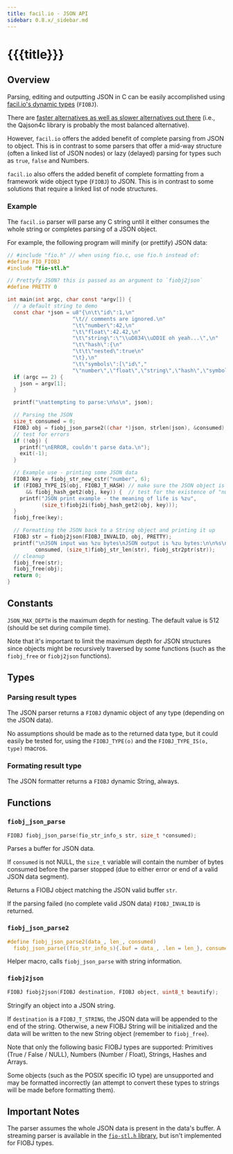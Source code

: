 ```yaml
---
title: facil.io - JSON API
sidebar: 0.8.x/_sidebar.md
---
```

# {{{title}}}

## Overview

Parsing, editing and outputting JSON in C can be easily accomplished using [facil.io's dynamic types](fiobj.md) (`FIOBJ`).

There are [faster alternatives as well as slower alternatives out there](json_performance.html) (i.e., the Qajson4c library is probably the most balanced alternative).

However, `facil.io` offers the added benefit of complete parsing from JSON to object. This is in contrast to some parsers that offer a mid-way structure (often a linked list of JSON nodes) or lazy (delayed) parsing for types such as `true`, `false` and Numbers.

`facil.io` also offers the added benefit of complete formatting from a framework wide object type (`FIOBJ`) to JSON. This is in contrast to some solutions that require a linked list of node structures.

### Example

The `facil.io` parser will parse any C string until it either consumes the whole string or completes parsing of a JSON object.

For example, the following program will minify (or prettify) JSON data:

```c
// #include "fio.h" // when using fio.c, use fio.h instead of:
#define FIO_FIOBJ
#include "fio-stl.h"

// Prettyfy JSON? this is passed as an argument to `fiobj2json`
#define PRETTY 0

int main(int argc, char const *argv[]) {
  // a default string to demo
  const char *json = u8"{\n\t\"id\":1,\n"
                     "\t// comments are ignored.\n"
                     "\t\"number\":42,\n"
                     "\t\"float\":42.42,\n"
                     "\t\"string\":\"\\uD834\\uDD1E oh yeah...\",\n"
                     "\t\"hash\":{\n"
                     "\t\t\"nested\":true\n"
                     "\t},\n"
                     "\t\"symbols\":[\"id\","
                     "\"number\",\"float\",\"string\",\"hash\",\"symbols\"]\n}";
  if (argc == 2) {
    json = argv[1];
  }

  printf("\nattempting to parse:\n%s\n", json);

  // Parsing the JSON
  size_t consumed = 0;
  FIOBJ obj = fiobj_json_parse2((char *)json, strlen(json), &consumed);
  // test for errors
  if (!obj) {
    printf("\nERROR, couldn't parse data.\n");
    exit(-1);
  }

  // Example use - printing some JSON data
  FIOBJ key = fiobj_str_new_cstr("number", 6);
  if (FIOBJ_TYPE_IS(obj, FIOBJ_T_HASH) // make sure the JSON object is a Hash
      && fiobj_hash_get2(obj, key)) {  // test for the existence of "number"
    printf("JSON print example - the meaning of life is %zu",
           (size_t)fiobj2i(fiobj_hash_get2(obj, key)));
  }
  fiobj_free(key);

  // Formatting the JSON back to a String object and printing it up
  FIOBJ str = fiobj2json(FIOBJ_INVALID, obj, PRETTY);
  printf("\nJSON input was %zu bytes\nJSON output is %zu bytes:\n\n%s\n\n",
         consumed, (size_t)fiobj_str_len(str), fiobj_str2ptr(str));
  // cleanup
  fiobj_free(str);
  fiobj_free(obj);
  return 0;
}
```

## Constants

`JSON_MAX_DEPTH` is the maximum depth for nesting. The default value is 512 (should be set during compile time).

Note that it's important to limit the maximum depth for JSON structures since objects might be recursively traversed by some functions (such as the `fiobj_free` or `fiobj2json` functions). 

## Types

### Parsing result types

The JSON parser returns a `FIOBJ` dynamic object of any type (depending on the JSON data).

No assumptions should be made as to the returned data type, but it could easily be tested for, using the `FIOBJ_TYPE(o)` and the `FIOBJ_TYPE_IS(o, type)` macros.

### Formating result type

The JSON formatter returns a `FIOBJ` dynamic String, always.

## Functions

### `fiobj_json_parse`

```c
FIOBJ fiobj_json_parse(fio_str_info_s str, size_t *consumed);
```

Parses a buffer for JSON data.

If `consumed` is not NULL, the `size_t` variable will contain the number of bytes consumed before the parser stopped (due to either error or end of a valid JSON data segment).

Returns a FIOBJ object matching the JSON valid buffer `str`.

If the parsing failed (no complete valid JSON data) `FIOBJ_INVALID` is returned.
 
### `fiobj_json_parse2`

```c
#define fiobj_json_parse2(data_, len_, consumed)                               \
  fiobj_json_parse((fio_str_info_s){.buf = data_, .len = len_}, consumed)
```

Helper macro, calls `fiobj_json_parse` with string information.

### `fiobj2json`

```c
FIOBJ fiobj2json(FIOBJ destination, FIOBJ object, uint8_t beautify);
```

Stringify an object into a JSON string.

If `destination` is a `FIOBJ_T_STRING`, the JSON data will be appended to the end of the string. Otherwise, a new FIOBJ String will be initialized and the data will be written to the new String object (remember to `fiobj_free`).

Note that only the following basic FIOBJ types are supported: Primitives (True / False / NULL), Numbers (Number / Float), Strings, Hashes and Arrays.
 
Some objects (such as the POSIX specific IO type) are unsupported and may be formatted incorrectly (an attempt to convert these types to strings will be made before formatting them).
 
## Important Notes

The parser assumes the whole JSON data is present in the data's buffer. A streaming parser is available in the [`fio-stl.h` library](https://github.com/boazsegev/facil.io/blob/master/lib/facil/fio-stl.h), but isn't implemented for FIOBJ types.
